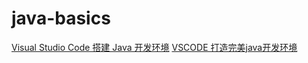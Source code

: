 # java-basics 
[Visual Studio Code 搭建 Java 开发环境](https://blog.csdn.net/hezh1994/article/details/79895480)
[VSCODE 打造完美java开发环境](https://blog.csdn.net/luoaki/article/details/79138028)
